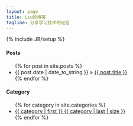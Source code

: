 ```yaml
---
layout: page
title: Liu的博客
tagline: 分享学习技术的经验
---
```

{% include JB/setup %}

<h4>Posts</h4>
<ul class="posts">
  {% for post in site.posts %}
    <li><span>{{ post.date | date_to_string }}</span> &raquo; <a href="{{ BASE_PATH }}{{ post.url }}">{{ post.title }}</a></li>
  {% endfor %}
</ul>

<h4>Category</h4>
<ul>
    {% for category in site.categories %}
    <li><a href={{ BASE_PATH }}"/categories.html/" title="view allposts">{{ category | first }} {{ category | last | size }}</a>
    </li>
    {% endfor %}
</ul>
